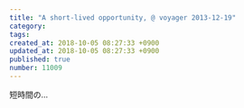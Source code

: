 ```yaml
---
title: "A short-lived opportunity, @ voyager 2013-12-19"
category: 
tags: 
created_at: 2018-10-05 08:27:33 +0900
updated_at: 2018-10-05 08:27:33 +0900
published: true
number: 11009
---
```


短時間の...
